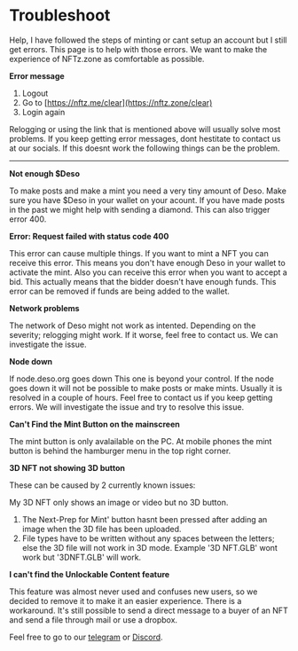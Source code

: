 # Troubleshoot

Help, I have followed the steps of minting or cant setup an account but I still get errors. This page is to help with those errors. We want to make the experience of NFTz.zone as comfortable as possible.&#x20;



**Error message**

1. Logout
2. Go to [https://nftz.me/clear](https://nftz.zone/clear)
3. Login again

Relogging or using the link that is mentioned above will usually solve most problems. If you keep getting error messages, dont hestitate to contact us at our socials. If this doesnt work the following things can be the problem. &#x20;



****



**Not enough $Deso**

To make posts and make a mint you need a very tiny amount of Deso. Make sure you have $Deso in your wallet on your acount. If you have made posts in the past we might help with sending a diamond. This can also trigger error 400.&#x20;



**Error: Request failed with status code 400**

This error can cause multiple things. If you want to mint a NFT you can receive this error. This means you don't have enough Deso in your wallet to activate the mint. Also you can receive this error when you want to accept a bid. This actually means that the bidder doesn't have enough funds. This error can be removed if funds are being added to the wallet.&#x20;



**Network problems**

The network of Deso might not work as intented. Depending on the severity; relogging might work. If it worse, feel free to contact us. We can investigate the issue. &#x20;



**Node down**

If node.deso.org goes down This one is beyond your control. If the node goes down it will not be possible to make posts or make mints. Usually it is resolved in a couple of hours. Feel free to contact us if you keep getting errors. We will investigate the issue and try to resolve this issue.&#x20;



**Can't Find the Mint Button on the mainscreen**

The mint button is only avalailable on the PC. At mobile phones the mint button is behind the hamburger menu in the top right corner.



**3D NFT not showing 3D button**

These can be caused by 2 currently known issues:

My 3D NFT only shows an image or video but no 3D button.

1. The Next-Prep for Mint' button hasnt been pressed after adding an image when the 3D file has been uploaded.&#x20;
2. File types have to be written without any spaces between the letters; else the 3D file will not work in 3D mode. Example '3D NFT.GLB' wont work but '3DNFT.GLB' will work.&#x20;



**I can't find the Unlockable Content feature**

This feature was almost never used and confuses new users, so we decided to remove it to make it an easier experience. There is a workaround. It's still possible to send a direct message to a buyer of an NFT and send a file through mail or use a dropbox.&#x20;













Feel free to go to our [telegram](https://t.me/+qdNeX8CYB\_swZTQx) or [Discord](https://discord.gg/jQ34WMMZce).&#x20;





